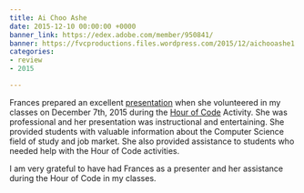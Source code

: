 ```yaml
---
title: Ai Choo Ashe
date: 2015-12-10 00:00:00 +0000
banner_link: https://edex.adobe.com/member/950841/
banner: https://fvcproductions.files.wordpress.com/2015/12/aichooashe1.jpg
categories:
- review
- 2015

---
```

Frances prepared an excellent [presentation](//fvcproductions.com/2015/12/07/hour-of-code-2015/) when she volunteered in my classes on December 7th, 2015 during the [Hour of Code](//hourofcode.com/us) Activity. She was professional and her presentation was instructional and entertaining. She provided students with valuable information about the Computer Science field of study and job market. She also provided assistance to students who needed help with the Hour of Code activities.

I am very grateful to have had Frances as a presenter and her assistance during the Hour of Code in my classes.

